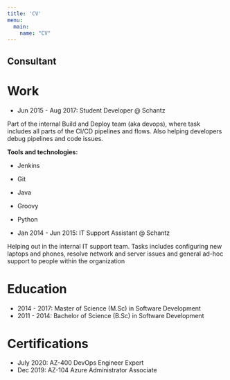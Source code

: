 ```yaml
---
title: 'CV'
menu:
  main:
    name: "CV"
---
```


## Consultant

# Work
- Jun 2015 - Aug 2017: Student Developer @ Schantz

Part of the internal Build and Deploy team (aka devops), where task includes all parts of the CI/CD pipelines and flows. Also helping developers debug pipelines and code issues. 

**Tools and technologies:**
- Jenkins
- Git
- Java
- Groovy
- Python


- Jan 2014 - Jun 2015: IT Support Assistant @ Schantz

Helping out in the internal IT support team. Tasks includes configuring new laptops and phones, resolve network and server issues and general ad-hoc support to people within the organization

# Education
- 2014 - 2017: Master of Science (M.Sc) in Software Development
- 2011 - 2014: Bachelor of Science (B.Sc) in Software Development


# Certifications
- July 2020: AZ-400 DevOps Engineer Expert
- Dec 2019: AZ-104 Azure Administrator Associate

